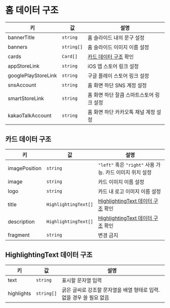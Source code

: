# 홈 데이터 구조

|키                 |값         |설명                                      |
|---                |---        |---                                       |
|bannerTitle        |`string`   |홈 슬라이드 내의 문구 설정                |
|banners            |`string[]` |홈 슬라이드 이미지 이름 설정              |
|cards              |`Card[]`   |[카드 데이터 구조](#카드-데이터-구조) 확인|
|appStoreLink       |`string`   |iOS 앱 스토어 링크 설정                   |
|googlePlayStoreLink|`string`   |구글 플레이 스토어 링크 설정              |
|snsAccount         |`string`   |홈 화면 하단 SNS 계정 설정                |
|smartStoreLink     |`string`   |홈 화면 하단 잘큼 스마트스토어 링크 설정  |
|kakaoTalkAccount   |`string`   |홈 화면 하단 카카오톡 채널 계정 설정      |

## 카드 데이터 구조

|키            |값                    |설명                                                                 |
|---           |---                   |---                                                                  |
|imagePosition |`string`              |`"left"` 혹은 `"right"` 사용 가능. 카드 이미지 위치 설정             |
|image         |`string`              |카드 이미지 이름 설정                                                |
|logo          |`string`              |카드 내 로고 이미지 이름 설정                                        |
|title         |`HighlightingText[]`  |[HighlightingText 데이터 구조](#highlightingtext-데이터-구조) 확인   |
|description   |`HighlightingText[]`  |[HighlightingText 데이터 구조](#highlightingtext-데이터-구조) 확인   |
|fragment      |`string`              |변경 금지                                                            |

## HighlightingText 데이터 구조

|키         |값         |설명                                                                |
|---        |---        |---                                                                 |
|text       |`string`   |표시할 문자열 입력                                                  |
|highlights |`string[]` |굵은 글씨로 강조할 문자열을 배열 형태로 입력. 없을 경우 쓸 필요 없음|
